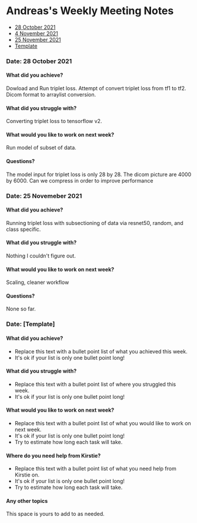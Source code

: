 # Andreas's Weekly Meeting Notes

* [28 October 2021](#date-28-october-2021)
* [4 November 2021](#date-4-November-2021)
* [25 November 2021](#date-25-November-2021)
* [Template](#template-date-dd-month-yyyy)

### Date: 28 October 2021

#### What did you achieve?

Dowload and Run triplet loss. Attempt of convert triplet loss from tf1 to tf2. Dicom format to arraylist conversion.

#### What did you struggle with?

Converting triplet loss to tensorflow v2. 

#### What would you like to work on next week?

Run model of subset of data. 

#### Questions?

The model input for triplet loss is only 28 by 28. The dicom picture are 4000 by 6000. Can we compress in order to improve performance 

### Date: 25 Novemeber 2021

#### What did you achieve?

Running triplet loss with subsectioning of data via resnet50, random, and class specific.

#### What did you struggle with?

Nothing I couldn't figure out.

#### What would you like to work on next week?

Scaling, cleaner workflow

#### Questions?

None so far.




### Date: [Template]

#### What did you achieve?

* Replace this text with a bullet point list of what you achieved this week.
* It's ok if your list is only one bullet point long!

#### What did you struggle with?

* Replace this text with a bullet point list of where you struggled this week.
* It's ok if your list is only one bullet point long!

#### What would you like to work on next week?

* Replace this text with a bullet point list of what you would like to work on next week.
* It's ok if your list is only one bullet point long!
* Try to estimate how long each task will take.

#### Where do you need help from Kirstie?

* Replace this text with a bullet point list of what you need help from Kirstie on.
* It's ok if your list is only one bullet point long!
* Try to estimate how long each task will take.

#### Any other topics

This space is yours to add to as needed.